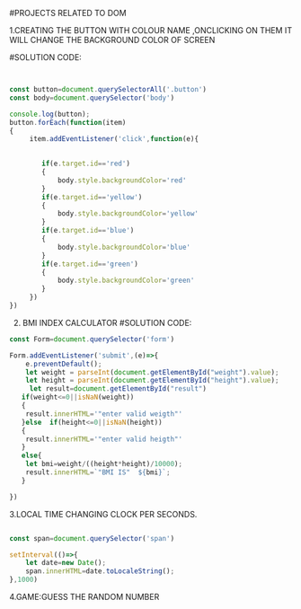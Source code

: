 #PROJECTS RELATED TO DOM

1.CREATING THE BUTTON  WITH COLOUR NAME ,ONCLICKING ON THEM IT WILL CHANGE THE BACKGROUND COLOR OF SCREEN

#SOLUTION CODE:
```javascript 


const button=document.querySelectorAll('.button')
const body=document.querySelector('body')

console.log(button);
button.forEach(function(item)
{
     item.addEventListener('click',function(e){

    
        if(e.target.id=='red')
        {
            body.style.backgroundColor='red'
        }
        if(e.target.id=='yellow')
        {
            body.style.backgroundColor='yellow'
        }
        if(e.target.id=='blue')
        {
            body.style.backgroundColor='blue'
        }
        if(e.target.id=='green')
        {
            body.style.backgroundColor='green'
        }
     })
})
```
2. BMI INDEX CALCULATOR
#SOLUTION CODE:
```javascript
const Form=document.querySelector('form')

Form.addEventListener('submit',(e)=>{
    e.preventDefault();
    let weight = parseInt(document.getElementById("weight").value);
    let height = parseInt(document.getElementById("height").value);
     let result=document.getElementById("result")
   if(weight<=0||isNaN(weight))
   {
    result.innerHTML='"enter valid weigth"'
   }else  if(height<=0||isNaN(height))
   {
    result.innerHTML='"enter valid heigth"'
   }
   else{
    let bmi=weight/((height*height)/10000);
    result.innerHTML=`"BMI IS"  ${bmi}`;
   }

})
```
3.LOCAL TIME CHANGING CLOCK PER SECONDS.

```javascript

const span=document.querySelector('span')

setInterval(()=>{
    let date=new Date();
    span.innerHTML=date.toLocaleString();
},1000)
```

4.GAME:GUESS THE RANDOM NUMBER

```javascript


```

